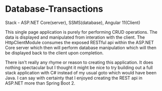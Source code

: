 # Database-Transactions

Stack - ASP.NET Core(server), SSMS(database), Angular 11(Client)

This single page application is purely for performing CRUD operations. The data is displayed and manipulated from interation with the client. The HttpClientModule
consumes the exposed RESTful api within the ASP.NET Core server which then will perform database manipulation which will then be displayed back to the client upon completion. 

There isn't really any rhyme or reason to creating this application. It does nothing spectacular but I thought it might be nice to try building out a full stack application with
C# instead of my usual goto which would have been Java. I can say with certainty that I enjoyed creating the REST api in ASP.NET more than Spring Boot 2.

